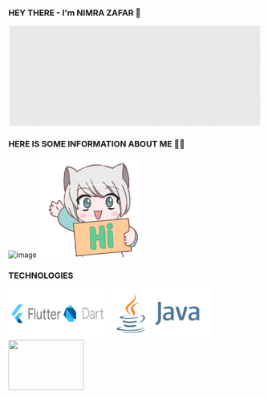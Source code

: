 ### HEY THERE - I'm NIMRA ZAFAR  👋


<center><img src="https://raw.githubusercontent.com/awais-amjed/awais-amjed/main/404.gif" width="500" height="200"></center>


### HERE IS SOME INFORMATION ABOUT ME 💁🏻

![image](https://user-images.githubusercontent.com/75243548/173019656-b185fb78-3f17-40a4-afb5-2dccb18b9967.png)     <img src="https://raw.githubusercontent.com/awais-amjed/awais-amjed/main/hi.gif" width="200" height="200">        

### TECHNOLOGIES  

<img src="https://raw.githubusercontent.com/awais-amjed/awais-amjed/main/Flutter.png" width="200" height="100">  <img src="https://raw.githubusercontent.com/awais-amjed/awais-amjed/main/Java.png" width="200" height="100"> <img src="https://play-lh.googleusercontent.com/kaox1VteLsWAuNxPxhm8t4llaoyFhxzDjo9g4Hdf92bKdT_Sn6Yrdku6rApuc5ktirw" width="150" height="100">









